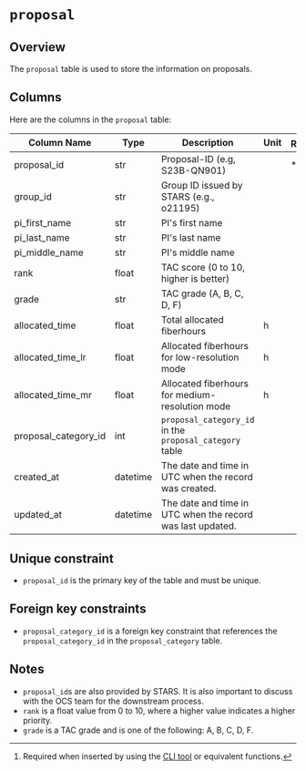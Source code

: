 # `proposal`

## Overview

The `proposal` table is used to store the information on proposals.

## Columns

Here are the columns in the `proposal` table:

| Column Name          | Type     | Description                                                | Unit | Required[^1] | Default |
|----------------------|----------|------------------------------------------------------------|------|--------------|---------|
| proposal_id          | str      | Proposal-ID (e.g, S23B-QN901)                              |      | *            |         |
| group_id             | str      | Group ID issued by STARS (e.g., o21195)                    |      |              |         |
| pi_first_name        | str      | PI's first name                                            |      |              |         |
| pi_last_name         | str      | PI's last name                                             |      |              |         |
| pi_middle_name       | str      | PI's middle name                                           |      |              |         |
| rank                 | float    | TAC score (0 to 10, higher is better)                      |      |              |         |
| grade                | str      | TAC grade (A, B, C, D, F)                                  |      |              |         |
| allocated_time       | float    | Total allocated fiberhours                                 | h    |              |         |
| allocated_time_lr    | float    | Allocated fiberhours for low-resolution mode               | h    |              |         |
| allocated_time_mr    | float    | Allocated fiberhours for medium-resolution mode            | h    |              |         |
| proposal_category_id | int      | `proposal_category_id` in the `proposal_category` table    |      |              |         |
| created_at           | datetime | The date and time in UTC when the record was created.      |      |              |         |
| updated_at           | datetime | The date and time in UTC when the record was last updated. |      |              |         |

[^1]: Required when inserted by using the [CLI tool](../reference/cli.md) or equivalent functions.

## Unique constraint

- `proposal_id` is the primary key of the table and must be unique.

## Foreign key constraints

- `proposal_category_id` is a foreign key constraint that references the `proposal_category_id` in the `proposal_category` table.

## Notes

- `proposal_id`s are also provided by STARS. It is also important to discuss with the OCS team for the downstream process.
- `rank` is a float value from 0 to 10, where a higher value indicates a higher priority.
- `grade` is a TAC grade and is one of the following: A, B, C, D, F.
